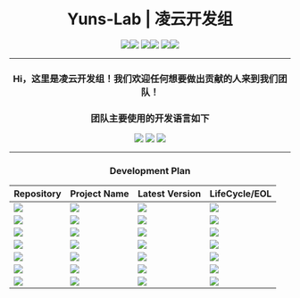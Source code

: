 <div align="center">

# Yuns-Lab | 凌云开发组

[![](https://img.shields.io/badge/B站-555555?style=for-the-badge)![](https://img.shields.io/badge/LingyunAwA−CN-00A1D6?style=for-the-badge)](https://space.bilibili.com/1615040823) [![](https://img.shields.io/badge/B站直播间-555555?style=for-the-badge)![](https://img.shields.io/badge/27726467-FF6699?style=for-the-badge)](https://live.bilibili.com/27726467) [![](https://img.shields.io/badge/Oopz%20语音域-555555?style=for-the-badge)![](https://img.shields.io/badge/398340029-111111?style=for-the-badge)](https://oopz.cn/i/UbeRjJ)

---

### Hi，这里是凌云开发组！我们欢迎任何想要做出贡献的人来到我们团队！

### 团队主要使用的开发语言如下

![](https://img.shields.io/badge/JavaScript-F0DB4F?style=for-the-badge) ![](https://img.shields.io/badge/Vue-42B883?style=for-the-badge) ![](https://img.shields.io/badge/Python-3872A3?style=for-the-badge)

---

### Development Plan

| Repository | Project Name | Latest Version | LifeCycle/EOL |
| ---------- | ------------ | -------------- | ------------- |
| [![](https://img.shields.io/badge/Yuns&minus;Lab&#47;MST−Frontend-DA203E?style=for-the-badge)](https://github.com/Yuns-Lab/MST-Frontend) | [![](https://img.shields.io/badge/MST%20(前端)-FE7D37?style=for-the-badge)](https://github.com/Yuns-Lab/MST-Frontend) | [![](https://img.shields.io/badge/v0.1.0−Beta-3FB950?style=for-the-badge)](https://github.com/Yuns-Lab/MST-Frontend/releases/tag/v1.0.1-beta) | ![](https://img.shields.io/badge/LTS%20Version-0051FF?style=for-the-badge) |
| [![](https://img.shields.io/badge/Yuns&minus;Lab&#47;MST&minus;Server-DA203E?style=for-the-badge)](https://github.com/Yuns-Lab/MST-Server) | [![](https://img.shields.io/badge/MST%20(后端)-FE7D37?style=for-the-badge)](https://github.com/Yuns-Lab/MST-Server) | [![](https://img.shields.io/badge/v0.1.0−Beta-3FB950?style=for-the-badge)](https://github.com/Yuns-Lab/MST-Server/releases/tag/v1.0.1-beta) | ![](https://img.shields.io/badge/LTS%20Version-0051FF?style=for-the-badge) |
| [![](https://img.shields.io/badge/Yuns&minus;Lab&#47;YMCL-DA203E?style=for-the-badge)](https://github.com/Yuns-Lab/YMCL) | [![](https://img.shields.io/badge/Yun%20MC%20客户端启动器-FE7D37?style=for-the-badge)](https://github.com/Yuns-Lab/YMCL) | ![](https://img.shields.io/badge/NULL-D9634D?style=for-the-badge) |![](https://img.shields.io/badge/NULL-D9634D?style=for-the-badge) |
| [![](https://img.shields.io/badge/Yuns&minus;Lab&#47;YMSL-DA203E?style=for-the-badge)](https://github.com/Yuns-Lab/YMSL) | [![](https://img.shields.io/badge/Yun%20MC%20服务端启动器-FE7D37?style=for-the-badge)](https://github.com/Yuns-Lab/YMSL) | ![](https://img.shields.io/badge/Alpha%20v0.1.0-2481CC?style=for-the-badge) |![](https://img.shields.io/badge/LTS%20Version-0051FF?style=for-the-badge) |
| [![](https://img.shields.io/badge/Yuns&minus;Lab&#47;MCCManager-DA203E?style=for-the-badge)](https://github.com/Yuns-Lab/MCCManager) | [![](https://img.shields.io/badge/MCCManager-FE7D37?style=for-the-badge)](https://github.com/Yuns-Lab/MCCManager) | [![](https://img.shields.io/badge/CI&minus;20b7966-2481CC?style=for-the-badge)](https://github.com/Yuns-Lab/MCCManager/actions/runs/9518301934) | ![](https://img.shields.io/badge/LTS%20Version-0051FF?style=for-the-badge) |
| [![](https://img.shields.io/badge/Yuns&minus;Lab&#47;YunSchedule-DA203E?style=for-the-badge)](https://github.com/Yuns-Lab/YunSchedule) | [![](https://img.shields.io/badge/YunSchedule-FE7D37?style=for-the-badge)](https://github.com/Yuns-Lab/YunSchedule) | ![](https://img.shields.io/badge/NULL-D9634D?style=for-the-badge) |![](https://img.shields.io/badge/NULL-D9634D?style=for-the-badge) |
| [![](https://img.shields.io/badge/Yuns&minus;Lab&#47;MCMsLogin&minus;Python-DA203E?style=for-the-badge)](https://github.com/Yuns-Lab/MCMsLogin-Python) | [![](https://img.shields.io/badge/MC%20微软登录%20Python%20类库-FE7D37?style=for-the-badge)](https://github.com/Yuns-Lab/MCMsLogin-Python) | [![](https://img.shields.io/badge/@9680c14-3FB950?style=for-the-badge)](https://github.com/Yuns-Lab/MCMsLogin-Python/tree/9680c14) | ![](https://img.shields.io/badge/May%209,%202024-2C00BC?style=for-the-badge) |

</div>
